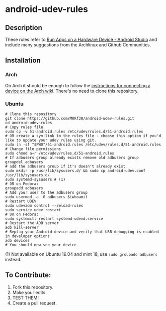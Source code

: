 # android-udev-rules

## Description

These rules refer to [Run Apps on a Hardware Device - Android Studio](https://developer.android.com/studio/run/device.html) and include many suggestions from the Archlinux and Github Communities.


## Installation

### Arch

On Arch it should be enough to follow the [instructions for connecting a device on the Arch wiki](https://wiki.archlinux.org/index.php/android#Connect_device). There's no need to clone this repository.


### Ubuntu

    # Clone this repository
    git clone https://github.com/M0Rf30/android-udev-rules.git
    cd android-udev-rules
    # Copy rules file
    sudo cp -v 51-android.rules /etc/udev/rules.d/51-android.rules
    # OR create a sym-link to the rules file - choose this option if you'd like to update your udev rules using git.
    sudo ln -sf "$PWD"/51-android.rules /etc/udev/rules.d/51-android.rules
    # Change file permissions
    sudo chmod a+r /etc/udev/rules.d/51-android.rules
    # If adbusers group already exists remove old adbusers group
    groupdel adbusers
    # add the adbusers group if it's doesn't already exist
    sudo mkdir -p /usr/lib/sysusers.d/ && sudo cp android-udev.conf /usr/lib/sysusers.d/
    sudo systemd-sysusers # (1)
    # OR on Fedora:
    groupadd adbusers
    # Add your user to the adbusers group
    sudo usermod -a -G adbusers $(whoami)
    # Restart UDEV
    sudo udevadm control --reload-rules
    sudo service udev restart
    # OR on Fedora:
    sudo systemctl restart systemd-udevd.service
    # Restart the ADB server
    adb kill-server
    # Replug your Android device and verify that USB debugging is enabled in developer options
    adb devices
    # You should now see your device

(1) Not available on Ubuntu 16.04 and mint 18, use `sudo groupadd adbusers` instead.

## To Contribute:

1. Fork this repository.
2. Make your edits.
3. TEST THEM!
4. Create a pull request.
